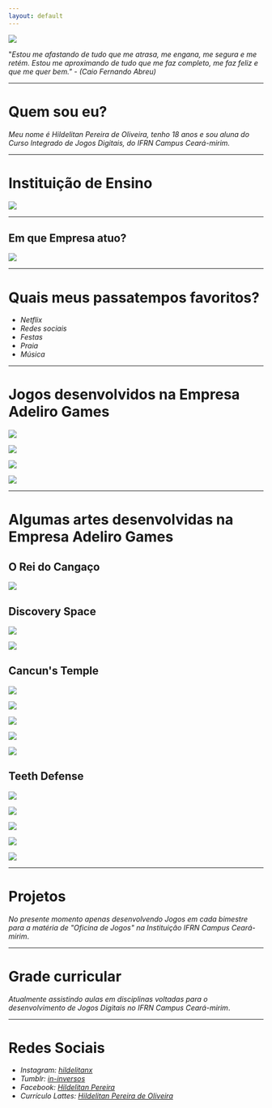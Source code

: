 ```yaml
---
layout: default
---
```


![](foto1.jpg)  

"_Estou me afastando de tudo que me atrasa, me engana, me segura e me retém. Estou me aproximando de tudo que me faz completo, me faz feliz e que me quer bem." - (Caio Fernando Abreu)_

* * * 

# Quem sou eu?

_Meu nome é Hildelitan Pereira de Oliveira, tenho 18 anos e sou aluna do Curso Integrado de Jogos Digitais, do IFRN Campus Ceará-mirim._

* * *

# Instituição de Ensino

![](escola.JPG)

* * * 

## Em que Empresa atuo?

![](marcaempresa.png)

* * * 

# Quais meus passatempos favoritos?

* _Netflix_  
* _Redes sociais_  
* _Festas_  
* _Praia_  
* _Música_  

* * * 

# Jogos desenvolvidos na Empresa Adeliro Games

[![](jogo1.png)](https://alessandrats.github.io/O%20Rei%20do%20Cangaco/)

[![](jogo2.png)](https://alessandrats.github.io/DiscoverySpace/)

[![](jogo3.png)](https://alessandrats.github.io/CancunsTemple/)

[![](jogo4.png)](https://alessandrats.github.io/TeethDefense/)

* * * 

# Algumas artes desenvolvidas na Empresa Adeliro Games

## O Rei do Cangaço

![](casal.png)  

## Discovery Space

![](astronauta.png)  

![](et.png)  

## Cancun's Temple

![](george.png)  

![](torre.png)  

![](morcego.png)  

![](planta.png)  

![](fauno.png)  

## Teeth Defense

![](dente.png)  

![](chiclete.png)  

![](carie.png)  

![](bocasuja.png)  

![](boca.png)  

* * *

# Projetos

_No presente momento apenas desenvolvendo Jogos em cada bimestre para a matéria de "Oficina de Jogos" na Instituição IFRN Campus Ceará-mirim_.  

* * *

# Grade curricular

_Atualmente assistindo aulas em disciplinas voltadas para o desenvolvimento de Jogos Digitais no IFRN Campus Ceará-mirim_. 

* * *

# Redes Sociais 

* _Instagram:  [hildelitanx](https://www.instagram.com/hildelitanx/)_    
* _Tumblr:  [in-inversos](http://in-inversos.tumblr.com/)_    
* _Facebook:  [Hildelitan Pereira](https://www.facebook.com/hildelitan)_    
* _Currículo Lattes: [Hildelitan Pereira de Oliveira](http://lattes.cnpq.br/5361936635040520)_  
